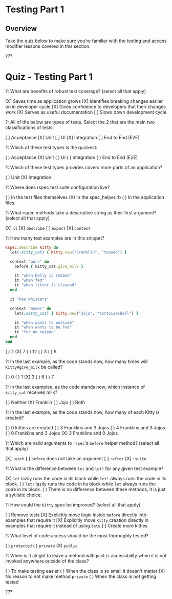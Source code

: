 # Testing Part 1

## Overview

Take the quiz below to make sure you're familiar with the testing and access modifier lessons covered in this section.

???

# Quiz - Testing Part 1

?: What are benefits of robust test coverage? (select all that apply)

[X] Saves time as application grows
[X] Identifies breaking changes earlier on in developer cycle
[X] Gives confidence to developers that their changes work
[X] Serves as useful documentation
[ ] Slows down development cycle

?: All of the below are types of tests. Select the 2 that are the main two classifications of tests:

[ ] Acceptance
[X] Unit
[ ] UI
[X] Integration
[ ] End to End (E2E)

?: Which of these test types is the quickest:

( ) Acceptance
(X) Unit
( ) UI
( ) Integration
( ) End to End (E2E)

?: Which of these test types provides covers more parts of an application?

( ) Unit
(X) Integration

?: Where does rspec test suite configuration live?

( ) In the test files themselves
(X) In the spec_helper.rb
( ) In the application files

?: What rspec methods take a descriptive string as their first argument? (select all that apply)

[X] `it`
[X] `describe`
[ ] `expect`
[X] `context`

?: How many test examples are in this snippet?

```ruby
Rspec.describe Kitty do
  let(:kitty_cat) { Kitty.new("Franklin", "tuxedo") }

  context "purs" do
    before { kitty_cat.give_milk }

    it "when belly is rubbed"
    it "when fed"
    it "when litter is cleaned"
  end

  it "has whiskers"

  context "meows" do
    let(:kitty_cat) { Kitty.new("Jojo", "tortoiseshell") }

    it "when wants to outside"
    it "when wants to be fed"
    it "for no reason"
  end
end
```

( ) 2
(X) 7
( ) 12
( ) 3
( ) 9

?: In the last example, as the code stands now, how many times will `Kitty#give_milk` be called?

( ) 0
( ) 1
(X) 3
( ) 6
( ) 7

?: In the last examplee, as the code stands now, which instance of `kitty_cat` receives milk?

( ) Neither
(X) Franklin
( ) Jojo
( ) Both

?: In the last example, as the code stands now, how many of each Kitty is created?

( ) 0 kitties are created
( ) 3 Franklins and 3 Jojos
( ) 4 Franklins and 3 Jojos
( ) 0 Franklins and 3 Jojos
(X) 3 Franklins and 0 Jojos

?: Which are valid arguments to `rspec`'s `before` helper method? (select all that apply)

[X] `:each`
[ ] `before` does not take an argument
[ ] `:after`
[X] `:suite`

?: What is the difference between `let` and `let!` for any given test example?

(X) `let` lazily runs the code in its block while `let!` always runs the code in its block.
( ) `let!` lazily runs the code in its block while `let` always runs the code in its block.
( ) There is no difference between these methods, it is just a sytlistic choice.

?: How could the `Kitty` spec be improved? (select all that apply)

[ ] Remove tests
[X] Explicitly move logic inside `before` directly into examples that require it
[X] Explicitly move `Kitty` creation directly in examples that require it instead of using `let`s
[ ] Create more kitties

?: What level of code access should be the most thoroughly tested?

( ) `protected`
( ) `private`
(X) `public`

?: When is it alright to leave a method with `public` accessibility when it is not invoked anywhere outside of the class?

( ) To make testing easier
( ) When the class is so small it doesn't matter
(X) No reason to not make method `private`
( ) When the class is not getting tested

???
